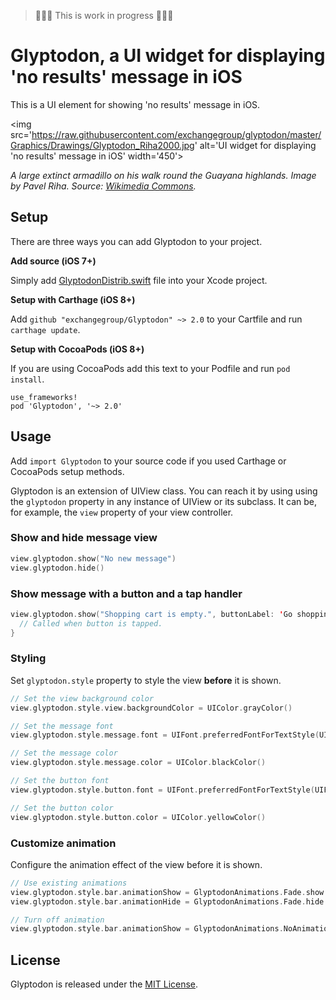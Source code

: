 > 🚧🚧🚧 This is work in progress 🚧🚧🚧

# Glyptodon, a UI widget for displaying 'no results' message in iOS

This is a UI element for showing 'no results' message in iOS.

<img src='https://raw.githubusercontent.com/exchangegroup/glyptodon/master/Graphics/Drawings/Glyptodon_Riha2000.jpg' alt='UI widget for displaying 'no results' message in iOS' width='450'>

*A large extinct armadillo on his walk round the Guayana highlands. Image by Pavel Riha. Source: [Wikimedia Commons](https://commons.wikimedia.org/wiki/File:Glyptodon_(Riha2000).jpg).*

## Setup

There are three ways you can add Glyptodon to your project.

**Add source (iOS 7+)**

Simply add [GlyptodonDistrib.swift](https://github.com/exchangegroup/glyptodon/blob/master/Distrib/GlyptodonDistrib.swift) file into your Xcode project.

**Setup with Carthage (iOS 8+)**

Add `github "exchangegroup/Glyptodon" ~> 2.0` to your Cartfile and run `carthage update`.

**Setup with CocoaPods (iOS 8+)**

If you are using CocoaPods add this text to your Podfile and run `pod install`.

    use_frameworks!
    pod 'Glyptodon', '~> 2.0'

## Usage

Add `import Glyptodon` to your source code if you used Carthage or CocoaPods setup methods.

Glyptodon is an extension of UIView class. You can reach it by using using the `glyptodon` property in any instance of UIView or its subclass. It can be, for example, the `view` property of your view controller.


### Show and hide message view


```Swift
view.glyptodon.show("No new message")
view.glyptodon.hide()
```

### Show message with a button and a tap handler

```Swift
view.glyptodon.show("Shopping cart is empty.", buttonLabel: 'Go shopping') {
  // Called when button is tapped.
}
```

### Styling

Set `glyptodon.style` property to style the view **before** it is shown.

```Swift
// Set the view background color
view.glyptodon.style.view.backgroundColor = UIColor.grayColor()

// Set the message font
view.glyptodon.style.message.font = UIFont.preferredFontForTextStyle(UIFontTextStyleBody)

// Set the message color
view.glyptodon.style.message.color = UIColor.blackColor()

// Set the button font
view.glyptodon.style.button.font = UIFont.preferredFontForTextStyle(UIFontTextStyleBody)

// Set the button color
view.glyptodon.style.button.color = UIColor.yellowColor()
```

### Customize animation

Configure the animation effect of the view before it is shown.


```Swift
// Use existing animations
view.glyptodon.style.bar.animationShow = GlyptodonAnimations.Fade.show
view.glyptodon.style.bar.animationHide = GlyptodonAnimations.Fade.hide

// Turn off animation
view.glyptodon.style.bar.animationShow = GlyptodonAnimations.NoAnimation.show
```

## License

Glyptodon is released under the [MIT License](LICENSE).